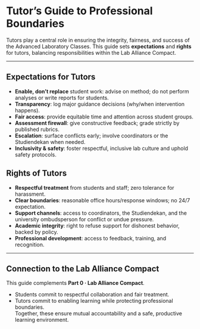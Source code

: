 # Tutor’s Guide to Professional Boundaries

Tutors play a central role in ensuring the integrity, fairness, and success of the Advanced Laboratory Classes. This guide sets **expectations** and **rights** for tutors, balancing responsibilities within the Lab Alliance Compact.

***

## Expectations for Tutors

* **Enable, don’t replace** student work: advise on method; do not perform analyses or write reports for students.
* **Transparency**: log major guidance decisions (why/when intervention happens).
* **Fair access**: provide equitable time and attention across student groups.
* **Assessment firewall**: give constructive feedback; grade strictly by published rubrics.
* **Escalation**: surface conflicts early; involve coordinators or the Studiendekan when needed.
* **Inclusivity & safety**: foster respectful, inclusive lab culture and uphold safety protocols.

## Rights of Tutors

* **Respectful treatment** from students and staff; zero tolerance for harassment.
* **Clear boundaries**: reasonable office hours/response windows; no 24/7 expectation.
* **Support channels**: access to coordinators, the Studiendekan, and the university ombudsperson for conflict or undue pressure.
* **Academic integrity**: right to refuse support for dishonest behavior, backed by policy.
* **Professional development**: access to feedback, training, and recognition.

***

## Connection to the Lab Alliance Compact

This guide complements **Part 0 · Lab Alliance Compact**.

* Students commit to respectful collaboration and fair treatment.
* Tutors commit to enabling learning while protecting professional boundaries.\
  Together, these ensure mutual accountability and a safe, productive learning environment.
